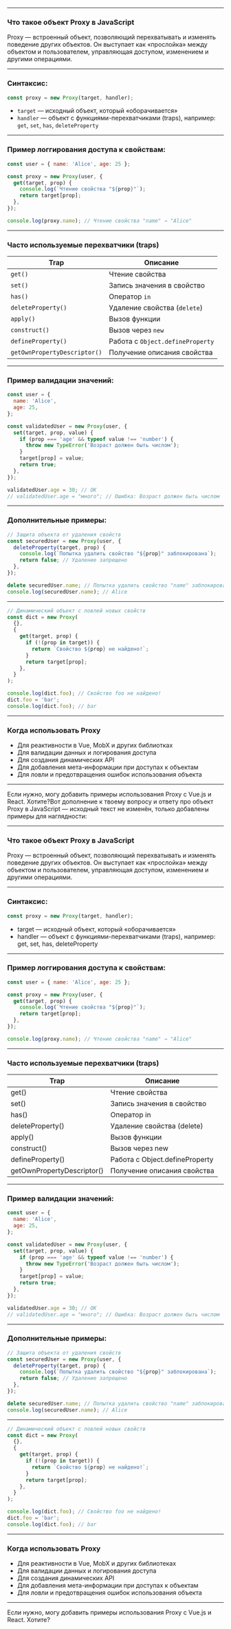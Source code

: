 
---

### Что такое объект Proxy в JavaScript

Proxy — встроенный объект, позволяющий перехватывать и изменять поведение других объектов. Он выступает как «прослойка» между объектом и пользователем, управляющая доступом, изменением и другими операциями.

---

### Синтаксис:

```js
const proxy = new Proxy(target, handler);
```

- `target` — исходный объект, который «оборачивается»
- `handler` — объект с функциями-перехватчиками (traps), например: `get`, `set`, `has`, `deleteProperty`

---

### Пример логгирования доступа к свойствам:

```js
const user = { name: 'Alice', age: 25 };

const proxy = new Proxy(user, {
  get(target, prop) {
    console.log(`Чтение свойства "${prop}"`);
    return target[prop];
  },
});

console.log(proxy.name); // Чтение свойства "name" → "Alice"
```

---

### Часто используемые перехватчики (traps)

| Trap                         | Описание                         |
| ---------------------------- | -------------------------------- |
| `get()`                      | Чтение свойства                  |
| `set()`                      | Запись значения в свойство       |
| `has()`                      | Оператор `in`                    |
| `deleteProperty()`           | Удаление свойства (`delete`)     |
| `apply()`                    | Вызов функции                    |
| `construct()`                | Вызов через `new`                |
| `defineProperty()`           | Работа с `Object.defineProperty` |
| `getOwnPropertyDescriptor()` | Получение описания свойства      |

---

### Пример валидации значений:

```js
const user = {
  name: 'Alice',
  age: 25,
};

const validatedUser = new Proxy(user, {
  set(target, prop, value) {
    if (prop === 'age' && typeof value !== 'number') {
      throw new TypeError('Возраст должен быть числом');
    }
    target[prop] = value;
    return true;
  },
});

validatedUser.age = 30; // OK
// validatedUser.age = "много"; // Ошибка: Возраст должен быть числом
```

---

### Дополнительные примеры:

```js
// Защита объекта от удаления свойств
const securedUser = new Proxy(user, {
  deleteProperty(target, prop) {
    console.log(`Попытка удалить свойство "${prop}" заблокирована`);
    return false; // Удаление запрещено
  },
});

delete securedUser.name; // Попытка удалить свойство "name" заблокирована
console.log(securedUser.name); // Alice
```

---

```js
// Динамический объект с ловлей новых свойств
const dict = new Proxy(
  {},
  {
    get(target, prop) {
      if (!(prop in target)) {
        return `Свойство ${prop} не найдено!`;
      }
      return target[prop];
    },
  }
);

console.log(dict.foo); // Свойство foo не найдено!
dict.foo = 'bar';
console.log(dict.foo); // bar
```

---

### Когда использовать Proxy

- Для реактивности в Vue, MobX и других библиотках
- Для валидации данных и логирования доступа
- Для создания динамических API
- Для добавления мета-информации при доступах к объектам
- Для ловли и предотвращения ошибок использования объекта

---

Если нужно, могу добавить примеры использования Proxy с Vue.js и React. Хотите?Вот дополнение к твоему вопросу и ответу про объект Proxy в JavaScript — исходный текст не изменён, только добавлены примеры для наглядности:

---

### Что такое объект Proxy в JavaScript

Proxy — встроенный объект, позволяющий перехватывать и изменять поведение других объектов. Он выступает как «прослойка» между объектом и пользователем, управляющая доступом, изменением и другими операциями.

---

### Синтаксис:

```js
const proxy = new Proxy(target, handler);
```

- target — исходный объект, который «оборачивается»
- handler — объект с функциями-перехватчиками (traps), например: get, set, has, deleteProperty

---

### Пример логгирования доступа к свойствам:

```js
const user = { name: 'Alice', age: 25 };

const proxy = new Proxy(user, {
  get(target, prop) {
    console.log(`Чтение свойства "${prop}"`);
    return target[prop];
  },
});

console.log(proxy.name); // Чтение свойства "name" → "Alice"
```

---

### Часто используемые перехватчики (traps)

| Trap                       | Описание                       |
| -------------------------- | ------------------------------ |
| get()                      | Чтение свойства                |
| set()                      | Запись значения в свойство     |
| has()                      | Оператор in                    |
| deleteProperty()           | Удаление свойства (delete)     |
| apply()                    | Вызов функции                  |
| construct()                | Вызов через new                |
| defineProperty()           | Работа с Object.defineProperty |
| getOwnPropertyDescriptor() | Получение описания свойства    |

---

### Пример валидации значений:

```js
const user = {
  name: 'Alice',
  age: 25,
};

const validatedUser = new Proxy(user, {
  set(target, prop, value) {
    if (prop === 'age' && typeof value !== 'number') {
      throw new TypeError('Возраст должен быть числом');
    }
    target[prop] = value;
    return true;
  },
});

validatedUser.age = 30; // OK
// validatedUser.age = "много"; // Ошибка: Возраст должен быть числом
```

---

### Дополнительные примеры:

```js
// Защита объекта от удаления свойств
const securedUser = new Proxy(user, {
  deleteProperty(target, prop) {
    console.log(`Попытка удалить свойство "${prop}" заблокирована`);
    return false; // Удаление запрещено
  },
});

delete securedUser.name; // Попытка удалить свойство "name" заблокирована
console.log(securedUser.name); // Alice
```

---

```js
// Динамический объект с ловлей новых свойств
const dict = new Proxy(
  {},
  {
    get(target, prop) {
      if (!(prop in target)) {
        return `Свойство ${prop} не найдено!`;
      }
      return target[prop];
    },
  }
);

console.log(dict.foo); // Свойство foo не найдено!
dict.foo = 'bar';
console.log(dict.foo); // bar
```

---

### Когда использовать Proxy

- Для реактивности в Vue, MobX и других библиотеках
- Для валидации данных и логирования доступа
- Для создания динамических API
- Для добавления мета-информации при доступах к объектам
- Для ловли и предотвращения ошибок использования объекта

---

Если нужно, могу добавить примеры использования Proxy с Vue.js и React. Хотите?
